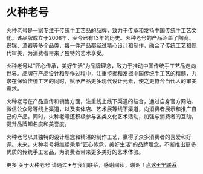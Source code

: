 # 火种老号

火种老号是一家专注于传统手工艺品的品牌，致力于传承和发扬中国传统手工艺文化。该品牌成立于2008年，至今已有13年的历史。火种老号的产品涵盖了陶瓷、织锦、漆器等多个品类，每一件产品都经过精心设计和制作，融合了传统工艺和现代审美，为消费者带来了独特的艺术享受。

火种老号以“匠心传承，美好生活”为品牌理念，致力于推动中国传统手工艺品走向世界。品牌在产品设计和制作过程中，注重挖掘和发掘中国传统手工艺的精髓，力求在保留传统工艺的同时，赋予产品更多现代设计元素，使之更符合当代人的审美需求。

火种老号在产品宣传和销售方面，注重线上线下渠道的结合，通过自身官方网站、微信公众号等线上渠道，以及实体店、艺术展等线下渠道，向消费者展示和推广自己的产品。同时，火种老号还积极参与各类文化艺术活动，加强与消费者的互动，提升品牌知名度和美誉度。

火种老号以其独特的设计理念和精湛的制作工艺，赢得了众多消费者的喜爱和好评。未来，火种老号将继续秉承“匠心传承，美好生活”的品牌理念，不断推出更多优质的传统手工艺品，为消费者带来更多美好的艺术体验。

更多 关于火种老号 请通过✈与我们联系，感谢阅读，谢谢！[点这✈里联系](https://add.k02.cc)
